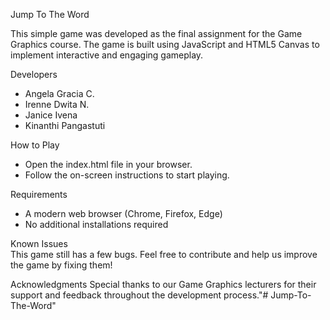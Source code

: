 Jump To The Word

This simple game was developed as the final assignment for the Game Graphics course. The game is built using JavaScript and HTML5 Canvas to implement interactive and engaging gameplay.

Developers
- Angela Gracia C.
- Irenne Dwita N.
- Janice Ivena 
- Kinanthi Pangastuti


How to Play
- Open the index.html file in your browser.
- Follow the on-screen instructions to start playing.

Requirements
- A modern web browser (Chrome, Firefox, Edge)
- No additional installations required

Known Issues
<br> This game still has a few bugs. Feel free to contribute and help us improve the game by fixing them!

Acknowledgments
Special thanks to our Game Graphics lecturers for their support and feedback throughout the development process."# Jump-To-The-Word" 
